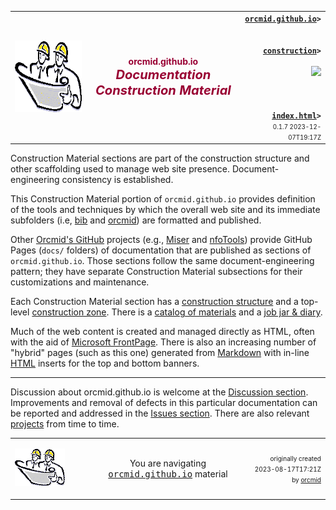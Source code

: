 <!-- index.md 0.1.7                 UTF-8                          2023-12-07
     ----1----|----2----|----3----|----4----|----5----|----6----|----7----|--*

            ORCMID.GITHUB.IO DOCUMENTATION CONSTRUCTION MATERIAL
     -->

<table border="0" width="100%">
  <tr>
    <td width="25%" align="left" height="6">
        <a href="./" target="_top">
           <img border="0" src="../images/hardhat-logo.gif"
                width="160" height="115"
                alt="Construction Materials Zone"
                longdesc="Hard Hats Examining Blueprints"
                />
        </a>
    </td>
    <td width="50%" height="6">
      <p align="center"><strong><font color="#990033">orcmid.github.io<br /><big><big><em>
		Documentation Construction Material</em></big></big></font></strong>
      </p>
    </td>
    <td width="25%" valign="middle" align="right">
      <b><code><a href="../" target="top">orcmid.github.io</a>&gt;<br />
	  <a href="./" target="_top">construction</a>&gt;</code></b><br /><br />
      <a href="https://clustrmaps.com/site/1bw9w" title="Visit tracker">
            <img src="//www.clustrmaps.com/map_v2.png?d=3-2eQV4fOuelVHp_YtztZ0hl9Uj4ei9zLKw_nRgCgyM&cl=ffffff" />
      </a>
      <br /><br />
      <b><code>
         <a href="index.html" target="_top">index.html</a>&gt;</code></b><br />
      <small><small>
        0.1.7 2023-12-07T19:17Z<!-- MAINTAIN THIS MANUALLY -->
      </small></small>
      </td>
  </tr>
</table>

Construction Material sections are part of the construction structure and
other scaffolding used to manage web site presence. Document-engineering
consistency is established.

This Construction Material portion of `orcmid.github.io` provides definition
of the tools and techniques by which the overall web site and its immediate
subfolders (i.e, [bib](../bib) and [orcmid](../orcmid)) are formatted and
published.

Other [Orcmid's GitHub](https://github.com/orcmid) projects (e.g.,
[Miser](../miser) and [nfoTools](../nfoTools)) provide GitHub Pages
(`docs/` folders) of documentation that are published as sections of
`orcmid.github.io`.  Those sections follow the same document-engineering
pattern; they have separate Construction Material subsections for their
customizations and maintenance.

Each Construction Material section has a
[construction structure](index.htm) and a top-level
[construction zone](construction.htm).  There is a
[catalog of materials](c000001.htm) and a
[job jar & diary](c000000.htm).

Much of the web content is created and managed directly as HTML, often with
the aid of
[Microsoft FrontPage](https://en.wikipedia.org/wiki/Microsoft_FrontPage).
There is also an increasing number of "hybrid" pages (such as this
one) generated from [Markdown](https://en.wikipedia.org/wiki/Markdown) with
in-line [HTML](https://en.wikipedia.org/wiki/HTML) inserts for the top and
bottom banners.

----

Discussion about orcmid.github.io is welcome at the
[Discussion section](https://github.com/orcmid/orcmid.github.io/discussions).
Improvements and removal of defects in this particular documentation can be
reported and addressed in the
[Issues section](https://github.com/orcmid/orcmid.github.io/issues).  There
are also relevant
[projects](https://github.com/orcmid/orcmid.github.io/projects?type=classic)
from time to time.

<table border="0" cellspacing="3" width="100%">
  <tr>
    <td width="25%">
      <p>
		<a href="index.htm">
		<img border="0" src="../images/hardhat-thumb.gif" width="80" height="60" alt="Construction Structure (Hard Hat Area)"></a></p>
    </td>
    <td width="50%" valign="middle" align="center">
      You are navigating <a href="../"><tt>orcmid.github.io</tt></a> material
    </td>
    <td width="25%">
      <p align="right"><font size="-2">originally created 2023-08-17T17:21Z by
		<a href="../orcmid">orcmid</a></font></p>
    </td>
  </tr>
</table>
<!-- ----1----|----2----|----3----|----4----|----5----|----6----|----7----|--*

     0.1.7 2023-12-07T19:17Z Tidying up
     0.1.6 2023-12-05T16:27Z Refinement along with the front porch
     0.1.5 2023-12-04T00:01Z Clean up some unnecessary spaces
     0.1.4 2023-12-03T17:48Z More on purpose, tidying up
     0.1.3 2023-12-02T20:54Z Still more wordsmithing
     0.1.2 2023-12-02T17:59Z Wordsmithing
     0.1.1 2023-12-01T22:16Z Tidy up
     0.1.0 2023-12-01T21:24Z Redo with hybrid formatting, improved text
     0.0.1 2023-08-28T17:25Z Clarification of scope
     0.0.0 2023-08-17T17:21Z Experimental placeholder

           *** end of orcmid.github.io/construction/index.md ***
     -->
